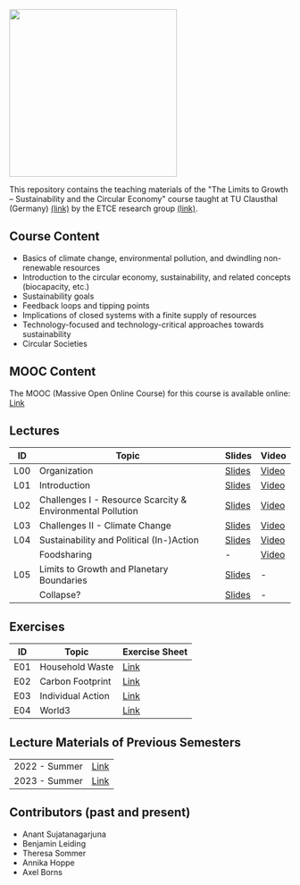 <img src="https://www.presse.tu-clausthal.de/fileadmin/Presse/images/Corporate_Design/Logo/Logo_TUC_en_CMYK.jpg" width="300">

This repository contains the teaching materials of the "The Limits to Growth – Sustainability and the Circular Economy" course taught at TU Clausthal (Germany) [(link)](https://www.isse.tu-clausthal.de/en/) by the ETCE research group [(link)](https://etce-lab.com).

## Course Content

- Basics of climate change, environmental pollution, and dwindling non-renewable resources
- Introduction to the circular economy, sustainability, and related concepts (biocapacity, etc.)
- Sustainability goals
- Feedback loops and tipping points
- Implications of closed systems with a finite supply of resources
- Technology-focused and technology-critical approaches towards sustainability
- Circular Societies


## MOOC Content
The MOOC (Massive Open Online Course) for this course is available online: [Link](https://ltg.etce-lab.de/)

## Lectures

| ID    | Topic                                     | Slides                                                | Video |
|-------|-------------------------------------------|-------------------------------------------------------|-------|
| L00   | Organization                              | [Slides](LTG-L00-Organization.pdf)                    | [Video](https://ltg.etce-lab.de/#/id/64e5c250d3bd3552943b20b7) |
| L01   | Introduction           		            | [Slides](LTG-L01-Introduction.pdf)                    | [Video](https://ltg.etce-lab.de/#/id/64e5c250d3bd3552943b20b7) |
| L02   | Challenges I - Resource Scarcity & Environmental Pollution | [Slides](LTG-L02-Challenges-I.pdf)   | [Video](https://ltg.etce-lab.de/#/id/64e5c250d3bd3552943b20b5) |
| L03   | Challenges II - Climate Change            | [Slides](LTG-L03-Challenges-II.pdf)                   | [Video](https://ltg.etce-lab.de/#/id/64e5c250d3bd3552943b20b1) |
| L04   | Sustainability and Political (In-)Action  | [Slides](LTG-L04-Sustainability-and-Political-(In-)Action.pdf) | [Video](https://ltg.etce-lab.de/#/id/6527e26281a06b1e0c975001) |
|       | Foodsharing                               | -                                                     | [Video](https://ltg.etce-lab.de/#/id/6527efc781a06b1e0c98249b) |
| L05   | Limits to Growth and Planetary Boundaries | [Slides](LTG-L05a-Limits-to-Growth-and-Planetary-Boundaries.pdf) | - |
|       | Collapse?                                 | [Slides](LTG-L05b-Bonus-Collapse.pdf) | - |

## Exercises

| ID    | Topic                                   | Exercise Sheet                                     |
|-------|-----------------------------------------|----------------------------------------------------|
| E01   | Household Waste                         | [Link](Exercises/E01-Household-Waste.pdf)          |
| E02   | Carbon Footprint                        | [Link](Exercises/E02-CarbonFootprint.pdf)          |
| E03   | Individual Action                       | [Link](Exercises/E03-Individual-Action.pdf)        |
| E04   | World3                                  | [Link](Exercises/E04-World3.pdf)                     |



## Lecture Materials of Previous Semesters

|                |                                         | 
|----------------|-----------------------------------------|
| 2022 - Summer  | [Link](0_ARCHIVE/Summer-2022/README.md) |
| 2023 - Summer  | [Link](0_ARCHIVE/Summer-2023/README.md) |


## Contributors (past and present)
- Anant Sujatanagarjuna
- Benjamin Leiding
- Theresa Sommer
- Annika Hoppe
- Axel Borns
